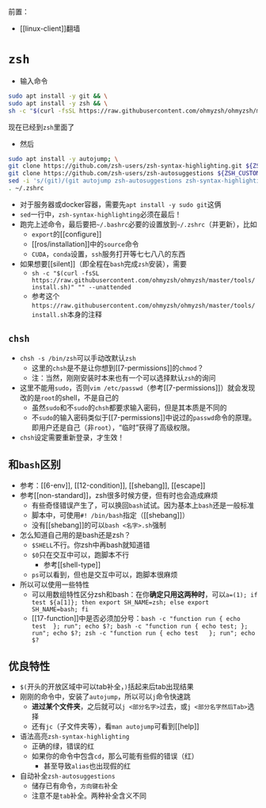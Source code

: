 前置：
- [[linux-client]]翻墙
# `zsh`
- 输入命令
```sh
sudo apt install -y git && \
sudo apt install -y zsh && \
sh -c "$(curl -fsSL https://raw.githubusercontent.com/ohmyzsh/ohmyzsh/master/tools/install.sh)"
```
现在已经到`zsh`里面了
- 然后
```sh
sudo apt install -y autojump; \
git clone https://github.com/zsh-users/zsh-syntax-highlighting.git ${ZSH_CUSTOM:-~/.oh-my-zsh/custom}/plugins/zsh-syntax-highlighting; \
git clone https://github.com/zsh-users/zsh-autosuggestions ${ZSH_CUSTOM:-~/.oh-my-zsh/custom}/plugins/zsh-autosuggestions; \
sed -i 's/(git)/(git autojump zsh-autosuggestions zsh-syntax-highlighting)/g' ~/.zshrc; \
. ~/.zshrc
```
- 对于服务器或docker容器，需要先`apt install -y sudo git`这俩
- `sed`一行中，`zsh-syntax-highlighting`必须在最后！
- 跑完上述命令，最后要把`~/.bashrc`必要的设置放到`~/.zshrc`（并更新），比如
  - `export`的[[configure]]
  - [[ros/installation]]中的`source`命令
  - `CUDA`，`conda`设置，`ssh`服务打开等七七八八的东西
- 如果想要[[silent]]（即全程在`bash`完成`zsh`安装），需要
  - `sh -c "$(curl -fsSL https://raw.githubusercontent.com/ohmyzsh/ohmyzsh/master/tools/install.sh)" "" --unattended`
  - 参考这个`https://raw.githubusercontent.com/ohmyzsh/ohmyzsh/master/tools/install.sh`本身的注释
## `chsh`
- `chsh -s /bin/zsh`可以手动改默认`zsh`
  - 这里的`chsh`是不是让你想到[[7-permissions]]的`chmod`？
  - 注：当然，刚刚安装时本来也有一个可以选择默认`zsh`的询问
- 这里不能用`sudo`，否则`vim /etc/passwd`（参考[[7-permissions]]）就会发现改的是`root`的shell，不是自己的
  - 虽然`sudo`和不`sudo`的`chsh`都要求输入密码，但是其本质是不同的
  - 不`sudo`的输入密码类似于[[7-permissions]]中说过的`passwd`命令的原理。即用户还是自己（非`root`），“临时”获得了高级权限。
- `chsh`设定需要重新登录，才生效！
## 和`bash`区别
- 参考：[[6-env]], [[12-condition]], [[shebang]], [[escape]]
- 参考[[non-standard]]，zsh很多时候方便，但有时也会造成麻烦
  - 有些奇怪错误产生了，可以换回`bash`试试。因为基本上`bash`还是一般标准
  - 脚本中，可使用`#! /bin/bash`指定（[[shebang]]）
  - 没有[[shebang]]的可以`bash <名字>.sh`强制
- 怎么知道自己用的是bash还是zsh？
  - `$SHELL`不行。你zsh中再bash就知道错
  - `$0`只在交互中可以，跑脚本不行
    - 参考[[shell-type]]
  - `ps`可以看到，但也是交互中可以，跑脚本很麻烦
- 所以可以使用一些特性
  - 可以用数组特性区分zsh和bash：在你**确定只用这两种时**，可以`a=(1); if test ${a[1]}; then export SH_NAME=zsh; else export SH_NAME=bash; fi`
  - [[17-function]]中是否必须加分号：`bash -c "function run { echo test  }; run"; echo $?; bash -c "function run { echo test; }; run"; echo $?; zsh -c "function run { echo test   }; run"; echo $?`
## 优良特性
- `$(`开头的开放区域中可以tab补全，`)`括起来后tab出现结果
- 刚刚的命令中，安装了`autojump`，所以可以`j`命令快速跳
  - **进过某个文件夹**，之后就可以`j <部分名字>`过去，或`j <部分名字然后Tab>`选择
  - 还有`jc`（子文件夹等），看`man autojump`可看到[[help]]
- 语法高亮`zsh-syntax-highlighting`
  - 正确的绿，错误的红
  - 如果你的命令中包含`cd`，那么可能有些假的错误（红）
    - 甚至导致`alias`也出现假的红
- 自动补全`zsh-autosuggestions`
  - 储存已有命令，`方向键右`补全
  - 注意不是`tab`补全。两种补全含义不同